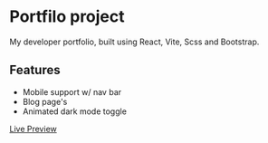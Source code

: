 # Portfilo project

My developer portfolio, built using React, Vite, Scss and Bootstrap.

## Features
- Mobile support w/ nav bar
- Blog page's
- Animated dark mode toggle

<a href="https://atomicdev.vercel.app/">Live Preview</a>
